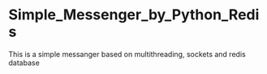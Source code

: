 # Simple_Messenger_by_Python_Redis
This is a simple messanger based on multithreading, sockets and redis database
